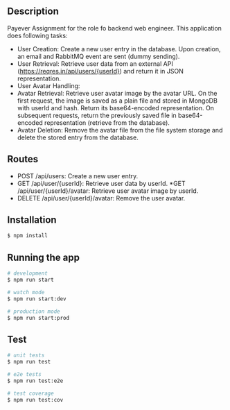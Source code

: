 ## Description

Payever Assignment for the role fo backend web engineer. This application does following tasks:

* User Creation: Create a new user entry in the database. Upon creation, an email and RabbitMQ event are sent (dummy sending).
* User Retrieval: Retrieve user data from an external API (https://reqres.in/api/users/{userId}) and return it in JSON representation.
* User Avatar Handling:
* Avatar Retrieval: Retrieve user avatar image by the avatar URL. On the first request, the image is saved as a plain file and stored in MongoDB with userId and hash. Return its base64-encoded representation. On subsequent requests, return the previously saved file in base64-encoded representation (retrieve from the database).
* Avatar Deletion: Remove the avatar file from the file system storage and delete the stored entry from the database.

## Routes

* POST /api/users: Create a new user entry.
* GET /api/user/{userId}: Retrieve user data by userId.
*GET /api/user/{userId}/avatar: Retrieve user avatar image by userId.
* DELETE /api/user/{userId}/avatar: Remove the user avatar.

## Installation

```bash
$ npm install
```

## Running the app

```bash
# development
$ npm run start

# watch mode
$ npm run start:dev

# production mode
$ npm run start:prod
```

## Test

```bash
# unit tests
$ npm run test

# e2e tests
$ npm run test:e2e

# test coverage
$ npm run test:cov
```
